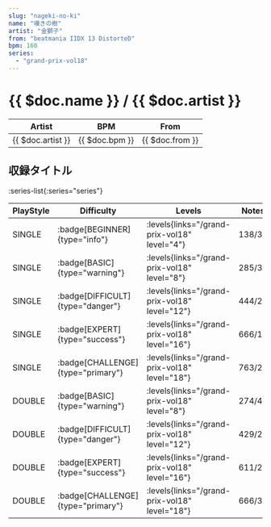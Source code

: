 ```yaml
---
slug: "nageki-no-ki"
name: "嘆きの樹"
artist: "金獅子"
from: "beatmania IIDX 13 DistorteD"
bpm: 160
series:
  - "grand-prix-vol18"
---
```


# {{ $doc.name }} / {{ $doc.artist }}

|Artist|BPM|From|
|------|---|----|
|{{ $doc.artist }}|{{ $doc.bpm }}|{{ $doc.from }}|

## 収録タイトル

:series-list{:series="series"}

|PlayStyle|Difficulty|Levels|Notes|Movie|
|---------|----------|------|-----|-----|
|SINGLE| :badge[BEGINNER]{type="info"}| :levels{links="/grand-prix-vol18" level="4"}|138/3||
|SINGLE| :badge[BASIC]{type="warning"}| :levels{links="/grand-prix-vol18" level="8"}|285/37||
|SINGLE| :badge[DIFFICULT]{type="danger"}| :levels{links="/grand-prix-vol18" level="12"}|444/24||
|SINGLE| :badge[EXPERT]{type="success"}| :levels{links="/grand-prix-vol18" level="16"}|666/16||
|SINGLE| :badge[CHALLENGE]{type="primary"}| :levels{links="/grand-prix-vol18" level="18"}|763/27||
|DOUBLE| :badge[BASIC]{type="warning"}| :levels{links="/grand-prix-vol18" level="8"}|274/40||
|DOUBLE| :badge[DIFFICULT]{type="danger"}| :levels{links="/grand-prix-vol18" level="12"}|429/25||
|DOUBLE| :badge[EXPERT]{type="success"}| :levels{links="/grand-prix-vol18" level="16"}|611/24||
|DOUBLE| :badge[CHALLENGE]{type="primary"}| :levels{links="/grand-prix-vol18" level="18"}|666/30||
